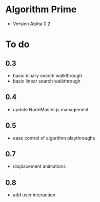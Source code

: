 # Algorithm Prime

- Version Alpha 0.2

# To do

## 0.3

- basic binary search walkthrough
- basic linear search walkthrough

## 0.4

- update NodeMaster.js management

## 0.5

- ease control of algorithm playthroughs

## 0.7

- displacement animations


## 0.8

- add user interaction

